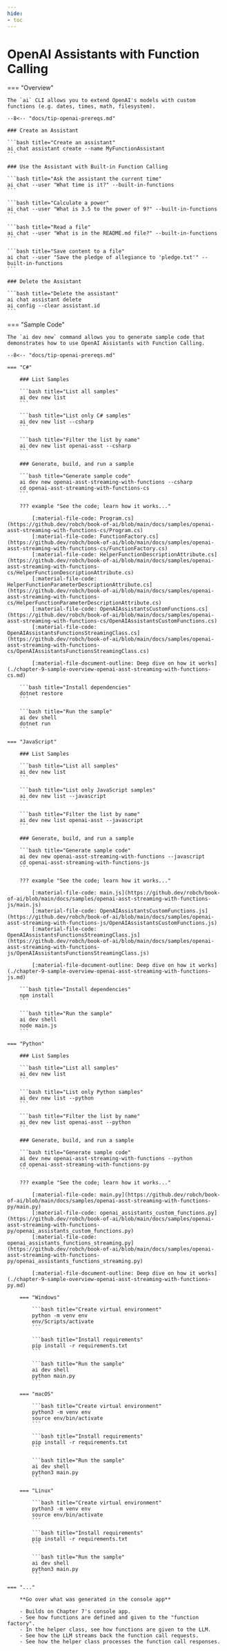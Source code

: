 ```yaml
---
hide:
- toc
---
```

# OpenAI Assistants with Function Calling

=== "Overview"

    The `ai` CLI allows you to extend OpenAI's models with custom functions (e.g. dates, times, math, filesystem).

    --8<-- "docs/tip-openai-prereqs.md"

    ### Create an Assistant

    ```bash title="Create an assistant"
    ai chat assistant create --name MyFunctionAssistant
    ```

    ### Use the Assistant with Built-in Function Calling

    ```bash title="Ask the assistant the current time"
    ai chat --user "What time is it?" --built-in-functions
    ```

    ```bash title="Calculate a power"
    ai chat --user "What is 3.5 to the power of 9?" --built-in-functions
    ```

    ```bash title="Read a file"
    ai chat --user "What is in the README.md file?" --built-in-functions
    ```

    ```bash title="Save content to a file"
    ai chat --user "Save the pledge of allegiance to 'pledge.txt'" --built-in-functions
    ```

    ### Delete the Assistant

    ```bash title="Delete the assistant"
    ai chat assistant delete
    ai config --clear assistant.id
    ```

=== "Sample Code"

    The `ai dev new` command allows you to generate sample code that demonstrates how to use OpenAI Assistants with Function Calling.

    --8<-- "docs/tip-openai-prereqs.md"

    === "C#"

        ### List Samples

        ```bash title="List all samples"
        ai dev new list
        ```

        ```bash title="List only C# samples"
        ai dev new list --csharp
        ```

        ```bash title="Filter the list by name"
        ai dev new list openai-asst --csharp
        ```

        ### Generate, build, and run a sample

        ```bash title="Generate sample code"
        ai dev new openai-asst-streaming-with-functions --csharp
        cd openai-asst-streaming-with-functions-cs
        ```

        ??? example "See the code; learn how it works..."

            [:material-file-code: Program.cs](https://github.dev/robch/book-of-ai/blob/main/docs/samples/openai-asst-streaming-with-functions-cs/Program.cs)  
            [:material-file-code: FunctionFactory.cs](https://github.dev/robch/book-of-ai/blob/main/docs/samples/openai-asst-streaming-with-functions-cs/FunctionFactory.cs)  
            [:material-file-code: HelperFunctionDescriptionAttribute.cs](https://github.dev/robch/book-of-ai/blob/main/docs/samples/openai-asst-streaming-with-functions-cs/HelperFunctionDescriptionAttribute.cs)  
            [:material-file-code: HelperFunctionParameterDescriptionAttribute.cs](https://github.dev/robch/book-of-ai/blob/main/docs/samples/openai-asst-streaming-with-functions-cs/HelperFunctionParameterDescriptionAttribute.cs)  
            [:material-file-code: OpenAIAssistantsCustomFunctions.cs](https://github.dev/robch/book-of-ai/blob/main/docs/samples/openai-asst-streaming-with-functions-cs/OpenAIAssistantsCustomFunctions.cs)  
            [:material-file-code: OpenAIAssistantsFunctionsStreamingClass.cs](https://github.dev/robch/book-of-ai/blob/main/docs/samples/openai-asst-streaming-with-functions-cs/OpenAIAssistantsFunctionsStreamingClass.cs)  

            [:material-file-document-outline: Deep dive on how it works](./chapter-9-sample-overview-openai-asst-streaming-with-functions-cs.md)  

        ```bash title="Install dependencies"
        dotnet restore
        ```

        ```bash title="Run the sample"
        ai dev shell
        dotnet run
        ```

    === "JavaScript"

        ### List Samples

        ```bash title="List all samples"
        ai dev new list
        ```

        ```bash title="List only JavaScript samples"
        ai dev new list --javascript
        ```

        ```bash title="Filter the list by name"
        ai dev new list openai-asst --javascript
        ```

        ### Generate, build, and run a sample

        ```bash title="Generate sample code"
        ai dev new openai-asst-streaming-with-functions --javascript
        cd openai-asst-streaming-with-functions-js
        ```

        ??? example "See the code; learn how it works..."

            [:material-file-code: main.js](https://github.dev/robch/book-of-ai/blob/main/docs/samples/openai-asst-streaming-with-functions-js/main.js)  
            [:material-file-code: OpenAIAssistantsCustomFunctions.js](https://github.dev/robch/book-of-ai/blob/main/docs/samples/openai-asst-streaming-with-functions-js/OpenAIAssistantsCustomFunctions.js)  
            [:material-file-code: OpenAIAssistantsFunctionsStreamingClass.js](https://github.dev/robch/book-of-ai/blob/main/docs/samples/openai-asst-streaming-with-functions-js/OpenAIAssistantsFunctionsStreamingClass.js)  

            [:material-file-document-outline: Deep dive on how it works](./chapter-9-sample-overview-openai-asst-streaming-with-functions-js.md)  

        ```bash title="Install dependencies"
        npm install
        ```

        ```bash title="Run the sample"
        ai dev shell
        node main.js
        ```

    === "Python"

        ### List Samples

        ```bash title="List all samples"
        ai dev new list
        ```

        ```bash title="List only Python samples"
        ai dev new list --python
        ```

        ```bash title="Filter the list by name"
        ai dev new list openai-asst --python
        ```

        ### Generate, build, and run a sample

        ```bash title="Generate sample code"
        ai dev new openai-asst-streaming-with-functions --python
        cd openai-asst-streaming-with-functions-py
        ```

        ??? example "See the code; learn how it works..."

            [:material-file-code: main.py](https://github.dev/robch/book-of-ai/blob/main/docs/samples/openai-asst-streaming-with-functions-py/main.py)  
            [:material-file-code: openai_assistants_custom_functions.py](https://github.dev/robch/book-of-ai/blob/main/docs/samples/openai-asst-streaming-with-functions-py/openai_assistants_custom_functions.py)  
            [:material-file-code: openai_assistants_functions_streaming.py](https://github.dev/robch/book-of-ai/blob/main/docs/samples/openai-asst-streaming-with-functions-py/openai_assistants_functions_streaming.py)  

            [:material-file-document-outline: Deep dive on how it works](./chapter-9-sample-overview-openai-asst-streaming-with-functions-py.md)  

        === "Windows"

            ```bash title="Create virtual environment"
            python -m venv env
            env/Scripts/activate
            ```

            ```bash title="Install requirements"
            pip install -r requirements.txt
            ```

            ```bash title="Run the sample"
            ai dev shell
            python main.py
            ```

        === "macOS"

            ```bash title="Create virtual environment"
            python3 -m venv env
            source env/bin/activate
            ```

            ```bash title="Install requirements"
            pip install -r requirements.txt
            ```

            ```bash title="Run the sample"
            ai dev shell
            python3 main.py
            ```

        === "Linux"

            ```bash title="Create virtual environment"
            python3 -m venv env
            source env/bin/activate
            ```

            ```bash title="Install requirements"
            pip install -r requirements.txt
            ```

            ```bash title="Run the sample"
            ai dev shell
            python3 main.py
            ```

    === "..."

        **Go over what was generated in the console app**
        
        - Builds on Chapter 7's console app.
        - See how functions are defined and given to the "function factory".
        - In the helper class, see how functions are given to the LLM.
        - See how the LLM streams back the function call requests.
        - See how the helper class processes the function call responses.